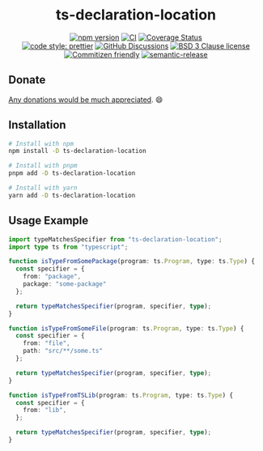 <div align="center">

# ts-declaration-location

[![npm version](https://img.shields.io/npm/v/ts-declaration-location.svg)](https://www.npmjs.com/package/ts-declaration-location)
[![CI](https://github.com/RebeccaStevens/ts-declaration-location/actions/workflows/release.yml/badge.svg)](https://github.com/RebeccaStevens/ts-declaration-location/actions/workflows/release.yml)
[![Coverage Status](https://codecov.io/gh/RebeccaStevens/ts-declaration-location/branch/main/graph/badge.svg?token=MVpR1oAbIT)](https://codecov.io/gh/RebeccaStevens/ts-declaration-location)\
[![code style: prettier](https://img.shields.io/badge/code_style-prettier-ff69b4.svg?style=flat-square)](https://github.com/prettier/prettier)
[![GitHub Discussions](https://img.shields.io/github/discussions/RebeccaStevens/ts-declaration-location?style=flat-square)](https://github.com/RebeccaStevens/ts-declaration-location/discussions)
[![BSD 3 Clause license](https://img.shields.io/github/license/RebeccaStevens/ts-declaration-location.svg?style=flat-square)](https://opensource.org/licenses/BSD-3-Clause)
[![Commitizen friendly](https://img.shields.io/badge/commitizen-friendly-brightgreen.svg?style=flat-square)](https://commitizen.github.io/cz-cli/)
[![semantic-release](https://img.shields.io/badge/%20%20%F0%9F%93%A6%F0%9F%9A%80-semantic--release-e10079.svg?style=flat-square)](https://github.com/semantic-release/semantic-release)

</div>

## Donate

[Any donations would be much appreciated](./DONATIONS.md). 😄

## Installation

```sh
# Install with npm
npm install -D ts-declaration-location

# Install with pnpm
pnpm add -D ts-declaration-location

# Install with yarn
yarn add -D ts-declaration-location
```

## Usage Example

<!-- eslint-disable import/order, import/no-extraneous-dependencies -->

```ts
import typeMatchesSpecifier from "ts-declaration-location";
import type ts from "typescript";

function isTypeFromSomePackage(program: ts.Program, type: ts.Type) {
  const specifier = {
    from: "package",
    package: "some-package"
  };

  return typeMatchesSpecifier(program, specifier, type);
}

function isTypeFromSomeFile(program: ts.Program, type: ts.Type) {
  const specifier = {
    from: "file",
    path: "src/**/some.ts"
  };

  return typeMatchesSpecifier(program, specifier, type);
}

function isTypeFromTSLib(program: ts.Program, type: ts.Type) {
  const specifier = {
    from: "lib",
  };

  return typeMatchesSpecifier(program, specifier, type);
}
```
